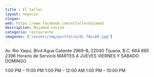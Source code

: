 ```yaml
---
title : El taller
layout: negocio
slogan: 
web: https://www.facebook.com/eltallerbajamed
descripcion: Bajamed cocina
categoria: restaurante
imagenes: ["/assets/img/portfolio/EL TALLER.jpg"]
---
```

Av. Rio Yaqui, Blvd Agua Caliente 2969-B, 22040 Tijuana, B.C.
664 685 2396
Horario de Servicio 
MARTES A JUEVES			VIERNES Y SABADO			DOMINGO

1:00 PM – 11:00 PM	   1:00 PM – 12:00 AM		1:00 PM – 10:00 PM